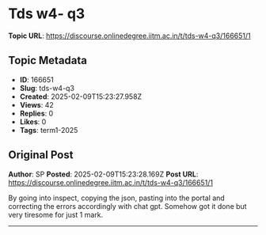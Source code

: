 # Tds w4- q3

**Topic URL**: https://discourse.onlinedegree.iitm.ac.in/t/tds-w4-q3/166651/1

## Topic Metadata
- **ID**: 166651
- **Slug**: tds-w4-q3
- **Created**: 2025-02-09T15:23:27.958Z
- **Views**: 42
- **Replies**: 0
- **Likes**: 0
- **Tags**: term1-2025

## Original Post
**Author**: SP
**Posted**: 2025-02-09T15:23:28.169Z
**Post URL**: https://discourse.onlinedegree.iitm.ac.in/t/tds-w4-q3/166651/1

By going into inspect, copying the json, pasting into the portal and correcting the errors accordingly with chat gpt. Somehow got it done but very tiresome for just 1 mark.

---
